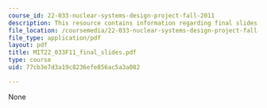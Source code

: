 ```yaml
---
course_id: 22-033-nuclear-systems-design-project-fall-2011
description: This resource contains information regarding final slides.
file_location: /coursemedia/22-033-nuclear-systems-design-project-fall-2011/77cb3e7d3a19c8236efe856ac5a3a082_MIT22_033F11_final_slides.pdf
file_type: application/pdf
layout: pdf
title: MIT22_033F11_final_slides.pdf
type: course
uid: 77cb3e7d3a19c8236efe856ac5a3a082

---
```

None